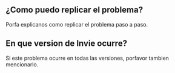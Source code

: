 ## ¿Como puedo replicar el problema?
Porfa explicanos como replicar el problema paso a paso.

## En que version de Invie ocurre?
Si este problema ocurre en todas las versiones, porfavor tambien mencionarlo.
